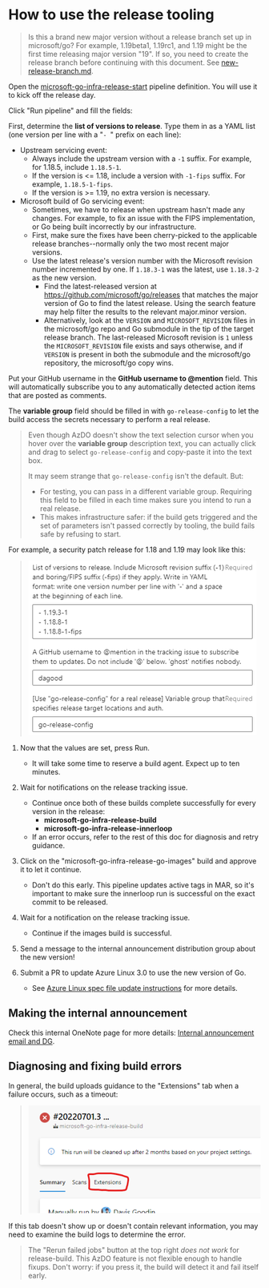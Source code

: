 # How to use the release tooling

> Is this a brand new major version without a release branch set up in microsoft/go? For example, 1.19beta1, 1.19rc1, and 1.19 might be the first time releasing major version "19". If so, you need to create the release branch before continuing with this document. See [new-release-branch.md](new-release-branch.md). 

Open the [microsoft-go-infra-release-start](https://dev.azure.com/dnceng/internal/_build?definitionId=1153) pipeline definition. You will use it to kick off the release day.

Click "Run pipeline" and fill the fields:

First, determine the **list of versions to release**. Type them in as a YAML list (one version per line with a "`- `" prefix on each line):

* Upstream servicing event:
    * Always include the upstream version with a `-1` suffix. For example, for 1.18.5, include `1.18.5-1`.
    * If the version is <= 1.18, include a version with `-1-fips` suffix. For example, `1.18.5-1-fips`.
    * If the version is >= 1.19, no extra version is necessary.
* Microsoft build of Go servicing event:
    * Sometimes, we have to release when upstream hasn't made any changes. For example, to fix an issue with the FIPS implementation, or Go being built incorrectly by our infrastructure.
    * First, make sure the fixes have been cherry-picked to the applicable release branches--normally only the two most recent major versions.
    * Use the latest release's version number with the Microsoft revision number incremented by one. If `1.18.3-1` was the latest, use `1.18.3-2` as the new version.
        * Find the latest-released version at https://github.com/microsoft/go/releases that matches the major version of Go to find the latest release. Using the search feature may help filter the results to the relevant major.minor version.
        * Alternatively, look at the `VERSION` and `MICROSOFT_REVISION` files in the microsoft/go repo and Go submodule in the tip of the target release branch. The last-released Microsoft revision is `1` unless the `MICROSOFT_REVISION` file exists and says otherwise, and if `VERSION` is present in both the submodule and the microsoft/go repository, the microsoft/go copy wins.

Put your GitHub username in the **GitHub username to @mention** field. This will automatically subscribe you to any automatically detected action items that are posted as comments.

The **variable group** field should be filled in with `go-release-config` to let the build access the secrets necessary to perform a real release.

> Even though AzDO doesn't show the text selection cursor when you hover over the **variable group** description text, you can actually click and drag to select `go-release-config` and copy-paste it into the text box.
>
> It may seem strange that `go-release-config` isn't the default. But:
>
> * For testing, you can pass in a different variable group. Requiring this field to be filled in each time makes sure you intend to run a real release.
> * This makes infrastructure safer: if the build gets triggered and the set of parameters isn't passed correctly by tooling, the build fails safe by refusing to start.

For example, a security patch release for 1.18 and 1.19 may look like this:

> ![](images/run-release-start.png)

1. Now that the values are set, press Run.
    * It will take some time to reserve a build agent. Expect up to ten minutes.

1. Wait for notifications on the release tracking issue.
    * Continue once both of these builds complete successfully for every version in the release:
        * **microsoft-go-infra-release-build**
        * **microsoft-go-infra-release-innerloop**
    * If an error occurs, refer to the rest of this doc for diagnosis and retry guidance.

1. Click on the "microsoft-go-infra-release-go-images" build and approve it to let it continue.
    * Don't do this early. This pipeline updates active tags in MAR, so it's important to make sure the innerloop run is successful on the exact commit to be released.

1. Wait for a notification on the release tracking issue.
    * Continue if the images build is successful.

1. Send a message to the internal announcement distribution group about the new version!

1. Submit a PR to update Azure Linux 3.0 to use the new version of Go.
    * See [Azure Linux spec file update instructions](azurelinux-spec-update.md) for more details.

## Making the internal announcement

Check this internal OneNote page for more details: [Internal announcement email and DG](https://microsoft.sharepoint.com/teams/managedlanguages/_layouts/OneNote.aspx?id=%2Fteams%2Fmanagedlanguages%2Ffiles%2FTeam%20Notebook%2FGoLang%20Team&wd=target%28Main.one%7C62B655D4-14E7-41D6-A063-0869C28D63FC%2FInternal%20announcement%20email%20and%20DG%7C23BE5288-5430-4B45-A81B-9AE79776743C%2F%29).

## Diagnosing and fixing build errors

In general, the build uploads guidance to the "Extensions" tab when a failure occurs, such as a timeout:

> ![](images/extensions-tab.png)

If this tab doesn't show up or doesn't contain relevant information, you may need to examine the build logs to determine the error.

> The "Rerun failed jobs" button at the top right *does not work* for release-build. This AzDO feature is not flexible enough to handle fixups. Don't worry: if you press it, the build will detect it and fail itself early.
